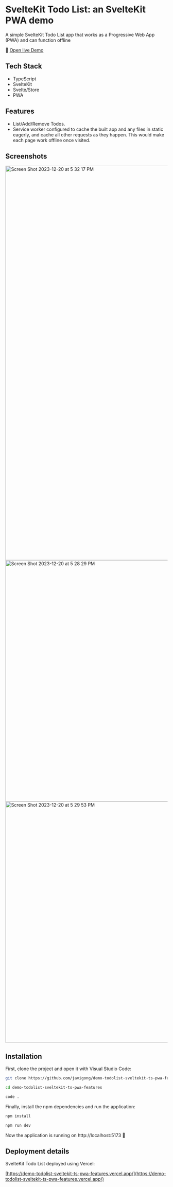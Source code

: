 # SvelteKit Todo List: an SvelteKit PWA demo

A simple SvelteKit Todo List app that works as a Progressive Web App (PWA) and can function offline

🔗 [Open live Demo](https://demo-todolist-sveltekit-ts-pwa-features.vercel.app/)

## Tech Stack

- TypeScript
- SvelteKit
- Svelte/Store
- PWA

## Features

- List/Add/Remove Todos. 
- Service worker configured to cache the built app and any files in static eagerly, and cache all other requests as they happen. This would make each page work offline once visited.

## Screenshots

<img width="1226" alt="Screen Shot 2023-12-20 at 5 32 17 PM" src="https://github.com/javigong/demo-todolist-sveltekit-ts-pwa-features/assets/42308135/e02e9aef-3f4b-4d5b-bbce-fce375aa78c2">
<img width="750" alt="Screen Shot 2023-12-20 at 5 28 29 PM" src="https://github.com/javigong/demo-todolist-sveltekit-ts-pwa-features/assets/42308135/5144ab51-31a2-4aa7-9b6f-8de46d9f4cde">
<img width="750" alt="Screen Shot 2023-12-20 at 5 29 53 PM" src="https://github.com/javigong/demo-todolist-sveltekit-ts-pwa-features/assets/42308135/ff1f1107-5414-4664-b456-3c4bc806a7b9">

## Installation

First, clone the project and open it with Visual Studio Code:

```bash
git clone https://github.com/javigong/demo-todolist-sveltekit-ts-pwa-features.git

cd demo-todolist-sveltekit-ts-pwa-features

code .
```

Finally, install the npm dependencies and run the application:

```bash
npm install

npm run dev
```

Now the application is running on http://localhost:5173 🚀

## Deployment details

SvelteKit Todo List deployed using Vercel: 

[https://demo-todolist-sveltekit-ts-pwa-features.vercel.app/](https://demo-todolist-sveltekit-ts-pwa-features.vercel.app/)


